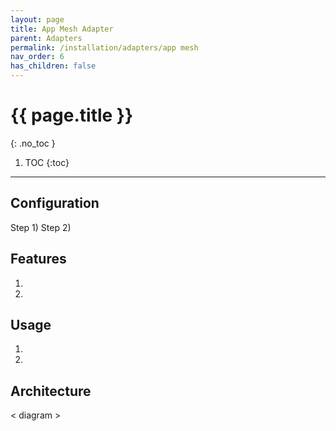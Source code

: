 ```yaml
---
layout: page
title: App Mesh Adapter
parent: Adapters
permalink: /installation/adapters/app mesh
nav_order: 6
has_children: false
---
```

# {{ page.title }}
{: .no_toc }

1. TOC
{:toc}
---
## Configuration
Step 1)
Step 2)

## Features
1. 
2. 

## Usage
1. 
2. 

## Architecture
< diagram >
